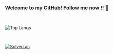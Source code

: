 ### Welcome to my GitHub! Follow me now !! 👋

<br>

![Top Langs](https://github-readme-stats.vercel.app/api/top-langs/?username=PoLamFe1121&layout=compact&theme=tokyonight)

<br>

[![Solved.ac](http://mazassumnida.wtf/api/v2/generate_badge?boj=kmss8145)](https://solved.ac/kmss8145)


<br>
